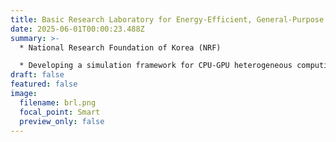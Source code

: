 ```yaml
---
title: Basic Research Laboratory for Energy-Efficient, General-Purpose Multi-Modal AI with Heterogeneous Computing Accelerators <br> (Ongoing: 2025.06 - 2028.05)
date: 2025-06-01T00:00:23.488Z
summary: >-
  * National Research Foundation of Korea (NRF)

  * D﻿eveloping a simulation framework for CPU-GPU heterogeneous computing that supports processing of the state-of-the-art deep learning algorithms
draft: false
featured: false
image:
  filename: brl.png
  focal_point: Smart
  preview_only: false
---
```

